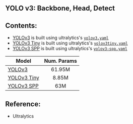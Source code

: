## YOLO v3: Backbone, Head, Detect

## Contents:

- [YOLOv3](./src/models/yolov3.py) is built using ultralytics's [`yolov3.yaml`](./configs/yolov3.yaml)
- [YOLOv3 Tiny](./src/models/yolov3tiny.py) is built using ultralytics's [`yolov3tiny.yaml`](./configs/yolov3-tiny.yaml)
- [YOLOv3 SPP](./src/models/yolov3.py) is built using ultralytics's [`yolov3-spp.yaml`](./configs/yolov3-spp.yaml)


| Model                                        | Num. Params |
|----------------------------------------------|:-----------:|
| [YOLOv3](./yolov3/models/yolov3.py)          |   61.95M    | 
| [YOLOv3 Tiny](./yolov3/models/yolov3tiny.py) |    8.85M    |  
| [YOLOv3 SPP](./yolov3/models/yolov3spp.py)   |     63M     | 

## Reference:

- Ultralytics

